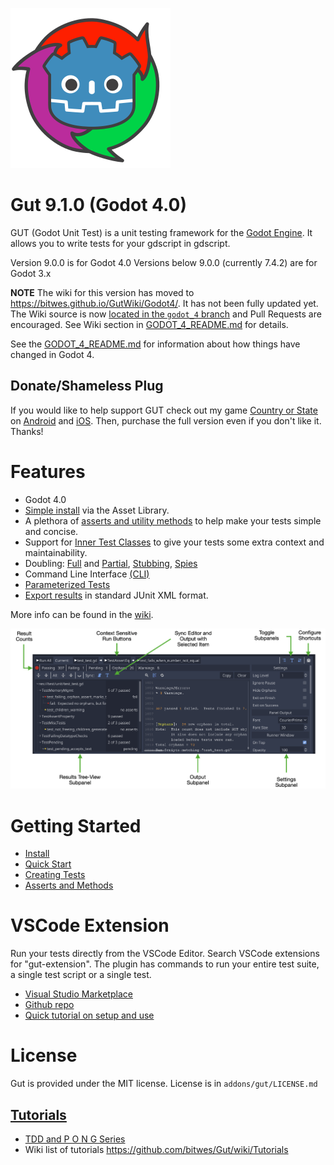 ![gut logo](images/gut_logo_256x256.png)
# Gut 9.1.0 (Godot 4.0)
GUT (Godot Unit Test) is a unit testing framework for the [Godot Engine](https://godotengine.org/).  It allows you to write tests for your gdscript in gdscript.

Version 9.0.0 is for Godot 4.0
Versions below 9.0.0 (currently 7.4.2) are for Godot 3.x

__NOTE__ The wiki for this version has moved to https://bitwes.github.io/GutWiki/Godot4/.  It has not been fully updated yet.  The Wiki source is now [located in the `godot_4` branch](https://github.com/bitwes/Gut/tree/godot_4/wiki) and Pull Requests are encouraged.  See Wiki section in [GODOT_4_README.md](https://github.com/bitwes/Gut/blob/godot_4/GODOT_4_README.md) for details.

See the [GODOT_4_README.md](https://github.com/bitwes/Gut/blob/godot_4/GODOT_4_README.md) for information about how things have changed in Godot 4.


## Donate/Shameless Plug
If you would like to help support GUT check out my game [Country or State](https://www.youtube.com/watch?v=iCAROKgN9xw&t=4s) on [Android](https://play.google.com/store/apps/details?id=com.butchwesley.country_or_state&hl=en_US&gl=US) and [iOS](https://apps.apple.com/us/app/country-or-state/id1504122706).  Then, purchase the full version even if you don't like it.  Thanks!


# Features
* Godot 4.0
* [Simple install](https://bitwes.github.io/GutWiki/Godot4/Install) via the Asset Library.
* A plethora of [asserts and utility methods](https://bitwes.github.io/GutWiki/Godot4/Asserts-and-Methods) to help make your tests simple and concise.
* Support for [Inner Test Classes](https://bitwes.github.io/GutWiki/Godot4/Inner-Test-Classes) to give your tests some extra context and maintainability.
* Doubling:  [Full](https://bitwes.github.io/GutWiki/Godot4/Doubles) and [Partial](https://bitwes.github.io/GutWiki/Godot4/Partial-Doubles), [Stubbing](https://bitwes.github.io/GutWiki/Godot4/Stubbing), [Spies](https://bitwes.github.io/GutWiki/Godot4/Spies)
* Command Line Interface [(CLI)](https://bitwes.github.io/GutWiki/Godot4/Command-Line)
* [Parameterized Tests](https://bitwes.github.io/GutWiki/Godot4/ParameterizedTests)
* [Export results](https://bitwes.github.io/GutWiki/Godot4/Export-Test-Results) in standard JUnit XML format.

More info can be found in the [wiki](https://github.com/bitwes/Gut/wiki).

![Panel](https://raw.githubusercontent.com/bitwes/Gut/master/gut_panel.png)


# Getting Started
* [Install](https://bitwes.github.io/GutWiki/Godot4/Install)
* [Quick Start](https://bitwes.github.io/GutWiki/Godot4/Quick-Start)
* [Creating Tests](https://bitwes.github.io/GutWiki/Godot4/Creating-Tests)
* [Asserts and Methods](https://bitwes.github.io/GutWiki/Godot4/Asserts-and-Methods)


# VSCode Extension
Run your tests directly from the VSCode Editor.  Search VSCode extensions for "gut-extension".  The plugin has commands to run your entire test suite, a single test script or a single test.
* [Visual Studio Marketplace](https://marketplace.visualstudio.com/items?itemName=bitwes.gut-extension)
* [Github repo](https://github.com/bitwes/gut-extension)
* [Quick tutorial on setup and use](https://youtu.be/pqcA8A52CMs)


# License
Gut is provided under the MIT license.  License is in `addons/gut/LICENSE.md`


## [Tutorials](https://github.com/bitwes/Gut/wiki/Tutorials)
* [TDD and P O N G Series](https://www.youtube.com/channel/UCkGO6guRt_5fOh3oDHbfg9w/playlists)
* Wiki list of tutorials https://github.com/bitwes/Gut/wiki/Tutorials
